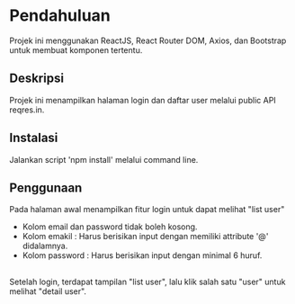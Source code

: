 # Pendahuluan

Projek ini menggunakan ReactJS, React Router DOM, Axios, dan Bootstrap untuk membuat komponen tertentu.

## Deskripsi

Projek ini menampilkan halaman login dan daftar user melalui public API reqres.in.

## Instalasi

Jalankan script 'npm install' melalui command line.

## Penggunaan

Pada halaman awal menampilkan fitur login untuk dapat melihat "list user"
 - Kolom email dan password tidak boleh kosong.
 - Kolom emakil : Harus berisikan input dengan memiliki attribute '@' didalamnya.
 - Kolom password : Harus berisikan input dengan minimal 6 huruf.

##

Setelah login, terdapat tampilan "list user", lalu klik salah satu "user" untuk melihat "detail user".
